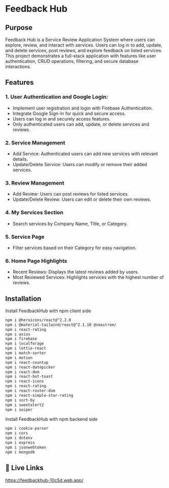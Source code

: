 
# Feedback Hub
## Purpose
Feedback Hub is a Service Review Application System where users can explore, review, and interact with services. Users can log in to add, update, and delete services, post reviews, and explore feedback on listed services. This project demonstrates a full-stack application with features like user authentication, CRUD operations, filtering, and secure database interactions.


## Features

### 1. User Authentication and Google Login:
- Implement user registration and login with Firebase Authentication.
- Integrate Google Sign-In for quick and secure access.
- Users can log in and securely access features.
- Only authenticated users can add, update, or delete services and reviews.
### 2. Service Management
- Add Service: Authenticated users can add new services with relevant details.
- Update/Delete Service: Users can modify or remove their added services.
### 3. Review Management
- Add Review: Users can post reviews for listed services.
- Update/Delete Review: Users can edit or delete their own reviews.
### 4. My Services Section
- Search services by Company Name, Title, or Category.

### 5. Service Page
- Filter services based on their Category for easy navigation.
### 6. Home Page Highlights
- Recent Reviews: Displays the latest reviews added by users.
- Most Reviewed Services: Highlights services with the highest number of reviews.
## Installation

Install FeedbackHub with npm client side

```bash
npm i @heroicons/react@^2.2.0
npm i @material-tailwind/react@^2.1.10 @smastrom/
npm i react-rating
npm i axios 
npm i firebase
npm i localforage 
npm i lottie-react
npm i match-sorter
npm i motion 
npm i react-countup 
npm i react-datepicker
npm i react-dom
npm i react-hot-toast
npm i react-icons
npm i react-rating 
npm i react-router-dom  
npm i react-simple-star-rating 
npm i sort-by
npm i sweetalert2
npm i swiper
```
Install FeedbackHub with npm backend side

```bash
npm i cookie-parser
npm i cors
npm i dotenv
npm i express
npm i jsonwebtoken
npm i mongodb
```
    
## 🔗 Live Links
https://feedbackhub-10c5d.web.app/

